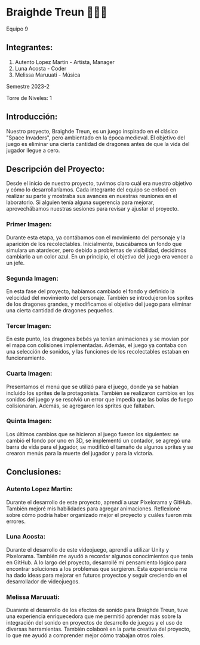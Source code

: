 # Braighde Treun 🐲🧙‍♀

Equipo 9

## Integrantes:

1. Autento Lopez Martin - Artista, Manager
2. Luna Acosta - Coder
3. Melissa Maruuati - Música

Semestre 2023-2

Torre de Niveles: 1

## Introducción:

Nuestro proyecto, Braighde Treun, es un juego inspirado en el clásico "Space Invaders", pero ambientado en la época medieval. El objetivo del juego es eliminar una cierta cantidad de dragones antes de que la vida del jugador llegue a cero.

## Descripción del Proyecto:

Desde el inicio de nuestro proyecto, tuvimos claro cuál era nuestro objetivo y cómo lo desarrollaríamos. Cada integrante del equipo se enfocó en realizar su parte y mostraba sus avances en nuestras reuniones en el laboratorio. Si alguien tenía alguna sugerencia para mejorar, aprovechábamos nuestras sesiones para revisar y ajustar el proyecto.

### Primer Imagen:

Durante esta etapa, ya contábamos con el movimiento del personaje y la aparición de los recolectables. Inicialmente, buscábamos un fondo que simulara un atardecer, pero debido a problemas de visibilidad, decidimos cambiarlo a un color azul. En un principio, el objetivo del juego era vencer a un jefe.

### Segunda Imagen:

En esta fase del proyecto, habíamos cambiado el fondo y definido la velocidad del movimiento del personaje. También se introdujeron los sprites de los dragones grandes, y modificamos el objetivo del juego para eliminar una cierta cantidad de dragones pequeños.

### Tercer Imagen:

En este punto, los dragones bebés ya tenían animaciones y se movían por el mapa con colisiones implementadas. Además, el juego ya contaba con una selección de sonidos, y las funciones de los recolectables estaban en funcionamiento.

### Cuarta Imagen:

Presentamos el menú que se utilizó para el juego, donde ya se habían incluido los sprites de la protagonista. También se realizaron cambios en los sonidos del juego y se resolvió un error que impedía que las bolas de fuego colisionaran. Además, se agregaron los sprites que faltaban.

### Quinta Imagen:

Los últimos cambios que se hicieron al juego fueron los siguientes: se cambió el fondo por uno en 3D, se implementó un contador, se agregó una barra de vida para el jugador, se modificó el tamaño de algunos sprites y se crearon menús para la muerte del jugador y para la victoria.

## Conclusiones:

### Autento Lopez Martin:

Durante el desarrollo de este proyecto, aprendí a usar Pixelorama y GitHub. También mejoré mis habilidades para agregar animaciones. Reflexioné sobre cómo podría haber organizado mejor el proyecto y cuáles fueron mis errores. 

### Luna Acosta:

Durante el desarrollo de este videojuego, aprendí a utilizar Unity y Pixelorama. También me ayudó a recordar algunos conocimientos que tenia en GitHub. A lo largo del proyecto, desarrollé mi pensamiento lógico para encontrar soluciones a los problemas que surgieron. Esta experiencia me ha dado ideas para mejorar en futuros proyectos y seguir creciendo en el desarrollador de videojuegos.

### Melissa Maruuati:

Duarante el desarrollo de los efectos de sonido para Braighde Treun, tuve una experiencia enriquecedora que me permitió aprender más sobre la integración del sonido en proyectos de desarrollo de juegos y el uso de diversas herramientas. También colaboré en la parte creativa del proyecto, lo que me ayudó a comprender mejor cómo trabajan otros roles.
